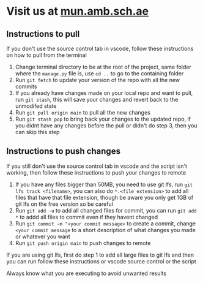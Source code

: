 # Visit us at [mun.amb.sch.ae](https://mun.amb.sch.ae)

## Instructions to pull
If you don't use the source control tab in vscode, follow these instructions on how to pull from the terminal
1. Change terminal directory to be at the root of the project, same folder where the `manage.py` file is, use `cd ..` to go to the containing folder
2. Run `git fetch` to update your version of the repo with all the new commits
3. If you already have changes made on your local repo and want to pull, run `git stash`, this will save your changes and revert back to the unmodifed state
4. Run `git pull origin main` to pull all the new changes
5. Run `git stash pop` to bring back your changes to the updated repo, if you didnt have any changes before the pull or didn't do step 3, then you can skip this step

## Instructions to push changes
If you still don't use the source control tab in vscode and the script isn't working, then follow these instructions to push your changes to remote
1. If you have any files bigger than 50MB, you need to use git lfs, run `git lfs track <filename>`, you can also do `*.<file extension>` to add all files that have that file extension, though be aware you only get 1GB of git lfs on the free version so be careful
2. Run `git add -u` to add all changed files for commit, you can run `git add *` to addd all files to commit even if they havent changed
3. Run `git commit -m "<your commit message>` to create a commit, change `<your commit message` to a short description of what changes you made or whatever you want
4. Run `git push origin main` to push changes to remote

If you are using git lfs, first do step 1 to add all large files to git lfs and then you can run follow these instructions or vscode source control or the script

Always know what you are executing to avoid unwanted results
